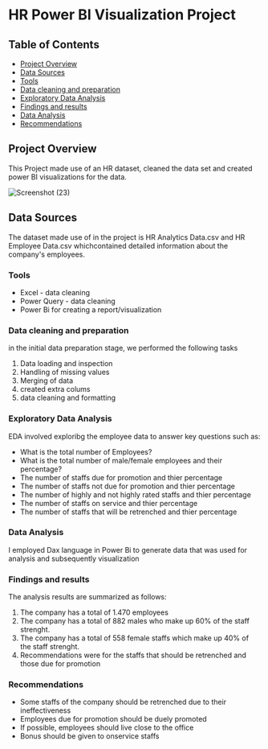 # HR Power BI Visualization Project

## Table of Contents

- [ Project Overview](#Project-Overview)
- [Data Sources](#Data-Sources)
- [Tools](#Tools)
- [Data cleaning and preparation](#Data-cleaning-and-preparation)
- [Exploratory Data Analysis](#Exploratory-Data-Analysis)
- [Findings and results](#Findings-and-results)
- [Data Analysis](#Data-Analysis)
- [Recommendations](#Recommendations)
  

## Project Overview


This Project made use of an HR dataset, cleaned the data set and created power BI visualizations for the data.

![Screenshot (23)](https://github.com/Samuelekengita/Power-Bi-Project/assets/162126123/d54b0089-08de-4cea-893a-faa2297cea0d)

## Data Sources


The dataset made use of in the project is HR Analytics Data.csv and HR Employee Data.csv whichcontained detailed information about the company's employees.

### Tools

- Excel - data cleaning 
- Power Query - data cleaning
- Power Bi for creating a report/visualization


### Data cleaning and preparation

in the initial data preparation stage, we performed the following tasks

1. Data loading and inspection
2. Handling of missing values
3. Merging of data
4. created extra colums
5. data cleaning and formatting

### Exploratory Data Analysis

EDA involved exploribg the employee data to answer key questions such as:

- What is the total number of Employees?
- What is the total number of male/female employees and their percentage?
- The number of staffs due for promotion and thier percentage
- The number of staffs not due for promotion and thier percentage
- The number of highly and not highly rated staffs and thier percentage
- The number of staffs on service and thier percentage
- The number of staffs that will be retrenched and thier percentage

  
### Data Analysis

I employed Dax language in Power Bi to generate data that was used for analysis and subsequently visualization

### Findings and results

The analysis results are summarized as follows:

1. The company has a total of 1.470 employees
2. The company has a total of 882 males who make up 60% of the staff strenght.
3. The company has a total of 558 female staffs which make up 40% of the staff strenght.
4. Recommendations were for the staffs that should be retrenched and those due for promotion


### Recommendations

- Some staffs of the company should be retrenched due to their ineffectiveness
- Employees due for promotion should be duely promoted
- If possible, employees should live close to the office
- Bonus should be given to onservice staffs
